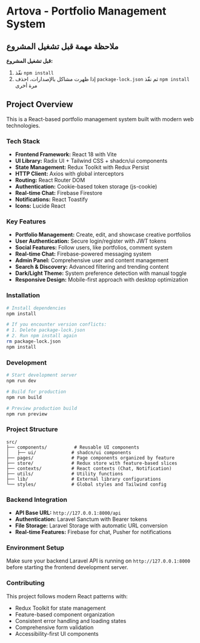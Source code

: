 # Artova - Portfolio Management System

## ملاحظة مهمة قبل تشغيل المشروع

**قبل تشغيل المشروع:**
1. نفّذ `npm install`
2. إذا ظهرت مشاكل بالإصدارات، احذف `package-lock.json` ثم نفّذ `npm install` مرة أخرى

## Project Overview

This is a React-based portfolio management system built with modern web technologies.

### Tech Stack

- **Frontend Framework:** React 18 with Vite
- **UI Library:** Radix UI + Tailwind CSS + shadcn/ui components
- **State Management:** Redux Toolkit with Redux Persist
- **HTTP Client:** Axios with global interceptors
- **Routing:** React Router DOM
- **Authentication:** Cookie-based token storage (js-cookie)
- **Real-time Chat:** Firebase Firestore
- **Notifications:** React Toastify
- **Icons:** Lucide React

### Key Features

- **Portfolio Management:** Create, edit, and showcase creative portfolios
- **User Authentication:** Secure login/register with JWT tokens
- **Social Features:** Follow users, like portfolios, comment system
- **Real-time Chat:** Firebase-powered messaging system
- **Admin Panel:** Comprehensive user and content management
- **Search & Discovery:** Advanced filtering and trending content
- **Dark/Light Theme:** System preference detection with manual toggle
- **Responsive Design:** Mobile-first approach with desktop optimization

### Installation

```bash
# Install dependencies
npm install

# If you encounter version conflicts:
# 1. Delete package-lock.json
# 2. Run npm install again
rm package-lock.json
npm install
```

### Development

```bash
# Start development server
npm run dev

# Build for production
npm run build

# Preview production build
npm run preview
```

### Project Structure

```
src/
├── components/          # Reusable UI components
│   ├── ui/             # shadcn/ui components
├── pages/              # Page components organized by feature
├── store/              # Redux store with feature-based slices
├── contexts/           # React contexts (Chat, Notification)
├── utils/              # Utility functions
├── lib/                # External library configurations
└── styles/             # Global styles and Tailwind config
```

### Backend Integration

- **API Base URL:** `http://127.0.0.1:8000/api`
- **Authentication:** Laravel Sanctum with Bearer tokens
- **File Storage:** Laravel Storage with automatic URL conversion
- **Real-time Features:** Firebase for chat, Pusher for notifications

### Environment Setup

Make sure your backend Laravel API is running on `http://127.0.0.1:8000` before starting the frontend development server.

### Contributing

This project follows modern React patterns with:
- Redux Toolkit for state management
- Feature-based component organization
- Consistent error handling and loading states
- Comprehensive form validation
- Accessibility-first UI components

